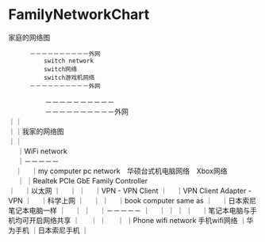 # FamilyNetworkChart
家庭的网络图
      
                    
          －－－－－－－－－－外网
              switch network
              switch网络
              switch游戏机网络
          －－－－－－－－－－外网
          
　　　　　         －－－－－－－－－－</br>
　　　　　         －－－－－－－－－－外网</br>
                            ｜｜</br>
                            ｜｜我家的网络图</br>
                            ｜｜</br>
                  　          ｜WiFi network</br>
                  　          ｜－－－－－</br>
                            　｜　 ｜my computer pc network　华硕台式机电脑网络　Xbox网络</br>
                  　          ｜   ｜Realtek PCIe GbE Family Controller</br>
                              ｜　 ｜以太网
                              ｜　 ｜
                              ｜　 ｜VPN - VPN Client
                              ｜　 ｜VPN Client Adapter - VPN
                              ｜　 ｜科学上网
                              ｜　 ｜
                              ｜　 ｜book computer same as
                              ｜　 ｜日本索尼笔记本电脑一样
                              ｜　 ｜
                              ｜　 ｜－－－－－ 
                              ｜　 ｜   ｜
                              ｜   ｜　 ｜笔记本电脑与手机均可开启网络共享
                              ｜     　 ｜
                              ｜     　 ｜
                              ｜Phone wifi network 手机wifi网络
                              ｜华为手机
                              ｜日本索尼手机
                              ｜
